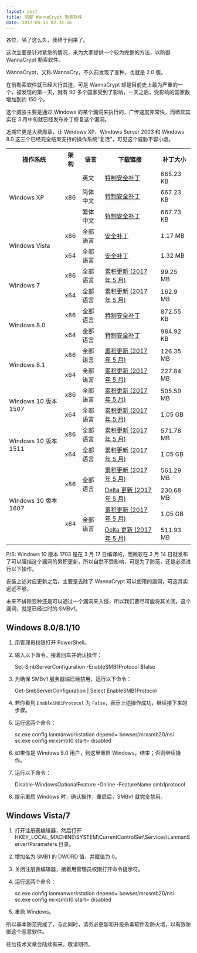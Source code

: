 ```yaml
---
layout: post
title: 防御 WannaCrypt 勒索软件
date: 2017-05-15 02:34:56
---
```

各位，隔了这么久，我终于回来了。

这次主要是针对紧急的情况，来为大家提供一个较为完整的方法，以防御 WannaCrypt 勒索软件。

WannaCrypt，又称 WannaCry，不久前发现了变种，也就是 2.0 版。

在前勒索软件就已经大行其道，可是 WannaCrypt 却是目前史上最为严重的一个，被发现的第一天，就有 90 多个国家受到了影响，一天之后，受影响的国家数增加到约 150 个。

这个威胁主要是通过 Windows 的某个漏洞来执行的，广传速度非常快，而微软其实在 3 月中旬就已经发布补丁修复这个漏洞。

近期它更是大费周章，让 Windows XP、Windows Server 2003 和 Windows 8.0 这三个已经完全结束支持的操作系统“复活”，可见这个威胁不容小觑。

<table>
<tr>
<th>操作系统</th>
<th>架构</th>
<th>语言</th>
<th>下载链接</th>
<th>补丁大小</th>
</tr>
<tr>
<td rowspan="3">Windows XP</td>
<td rowspan="3">x86</td>
<td>英文</td>
<td><a href="http://download.windowsupdate.com/d/csa/csa/secu/2017/02/windowsxp-kb4012598-x86-custom-enu_eceb7d5023bbb23c0dc633e46b9c2f14fa6ee9dd.exe">特制安全补丁</a></td>
<td>665.23 KB</td>
</tr>
<tr>
<td>简体中文</td>
<td><a href="https://download.microsoft.com/download/4/1/B/41B4AFF6-C3BC-48E6-9A99-4C483BD098D5/WindowsXP-KB4012598-x86-Embedded-Custom-CHS.exe">特制安全补丁</a></td>
<td>667.23 KB</td>
</tr>
<tr>
<td>繁体中文</td>
<td><a href="https://download.microsoft.com/download/2/1/6/21640763-50A9-496F-ADB0-7577AE11490A/WindowsXP-KB4012598-x86-Embedded-Custom-CHT.exe">特制安全补丁</a></td>
<td>667.73 KB</td>
</tr>
<tr>
<td rowspan="2">Windows Vista</td>
<td>x86</td>
<td>全部语言</td>
<td><a href="http://download.windowsupdate.com/d/msdownload/update/software/secu/2017/02/windows6.0-kb4012598-x86_13e9b3d77ba5599764c296075a796c16a85c745c.msu">安全补丁</a></td>
<td>1.17 MB</td>
</tr>
<tr>
<td>x64</td>
<td>全部语言</td>
<td><a href="http://download.windowsupdate.com/d/msdownload/update/software/secu/2017/02/windows6.0-kb4012598-x64_6a186ba2b2b98b2144b50f88baf33a5fa53b5d76.msu">安全补丁</a></td>
<td>1.32 MB</td>
</tr>
<tr>
<td rowspan="2">Windows 7</td>
<td>x86</td>
<td>全部语言</td>
<td><a href="http://download.windowsupdate.com/c/msdownload/update/software/secu/2017/05/windows6.1-kb4019264-x86_aaf785b1697982cfdbe4a39c1aabd727d510c6a7.msu">累积更新 (2017 年 5 月)</a></td>
<td>99.25 MB</td>
</tr>
<tr>
<td>x64</td>
<td>全部语言</td>
<td><a href="http://download.windowsupdate.com/c/msdownload/update/software/secu/2017/05/windows6.1-kb4019264-x64_c2d1cef74d6cb2278e3b2234c124b207d0d0540f.msu">累积更新 (2017 年 5 月)</a></td>
<td>162.9 MB</td>
</tr>
<tr>
<td rowspan="2">Windows 8.0</td>
<td>x86</td>
<td>全部语言</td>
<td><a href="http://download.windowsupdate.com/c/msdownload/update/software/secu/2017/05/windows8-rt-kb4012598-x86_a0f1c953a24dd042acc540c59b339f55fb18f594.msu">特制安全补丁</a></td>
<td>872.55 KB</td>
</tr>
<tr>
<td>x64</td>
<td>全部语言</td>
<td><a href="http://download.windowsupdate.com/c/msdownload/update/software/secu/2017/05/windows8-rt-kb4012598-x64_f05841d2e94197c2dca4457f1b895e8f632b7f8e.msu">特制安全补丁</a></td>
<td>984.92 KB</td>
</tr>
<tr>
<td rowspan="2">Windows 8.1</td>
<td>x86</td>
<td>全部语言</td>
<td><a href="http://download.windowsupdate.com/c/msdownload/update/software/secu/2017/05/windows8.1-kb4019215-x86_fe1cafb988ae5db6046d6e389345faf7bac587d7.msu">累积更新 (2017 年 5 月)</a></td>
<td>126.35 MB</td>
</tr>
<tr>
<td>x64</td>
<td>全部语言</td>
<td><a href="http://download.windowsupdate.com/c/msdownload/update/software/secu/2017/05/windows8.1-kb4019215-x64_d06fa047afc97c445c69181599e3a66568964b23.msu">累积更新 (2017 年 5 月)</a></td>
<td>227.84 MB</td>
</tr>
<tr>
<td rowspan="2">Windows 10 版本 1507</td>
<td>x86</td>
<td>全部语言</td>
<td><a href="http://download.windowsupdate.com/c/msdownload/update/software/secu/2017/05/windows10.0-kb4019474-x86_259adeed4a4037f749afab211ff1bc6a771ff7f6.msu">累积更新 (2017 年 5 月)</a></td>
<td>505.59 MB</td>
</tr>
<tr>
<td>x64</td>
<td>全部语言</td>
<td><a href="http://download.windowsupdate.com/c/msdownload/update/software/secu/2017/05/windows10.0-kb4019474-x64_4ed033d1c2af2daea1298d10da1fad15a482f726.msu">累积更新 (2017 年 5 月)</a></td>
<td>1.05 GB</td>
</tr>
<tr>
<td rowspan="2">Windows 10 版本 1511</td>
<td>x86</td>
<td>全部语言</td>
<td><a href="http://download.windowsupdate.com/c/msdownload/update/software/secu/2017/05/windows10.0-kb4019473-x86_5e2b7bce2f1b116288b4f1f78449c66ecc7c7a53.msu">累积更新 (2017 年 5 月)</a></td>
<td>571.78 MB</td>
</tr>
<tr>
<td>x64</td>
<td>全部语言</td>
<td><a href="http://download.windowsupdate.com/c/msdownload/update/software/secu/2017/05/windows10.0-kb4019473-x64_c23b6f55caf1b9d6c14161b66fe9c9dfb4ad475c.msu">累积更新 (2017 年 5 月)</a></td>
<td>1.05 GB</td>
</tr>
<tr>
<td rowspan="4">Windows 10 版本 1607</td>
<td rowspan="2">x86</td>
<td rowspan="2">全部语言</td>
<td><a href="http://download.windowsupdate.com/c/msdownload/update/software/secu/2017/05/windows10.0-kb4019472-x86_9bf106e898b57c20917cd98fd8b8d250333015a5.msu">累积更新 (2017 年 5 月)</a></td>
<td>561.29 MB</td>
</tr>
<tr>
<td><a href="http://download.windowsupdate.com/c/msdownload/update/software/secu/2017/05/windows10.0-kb4019472-x86_delta_41ac83f39210a06fea3e06b87bcdce522da8bfd5.msu"> Delta 更新 (2017 年 5 月)</a></td>
<td>230.68 MB</td>
</tr>
<tr>
<td rowspan="2">x64</td>
<td rowspan="2">全部语言</td>
<td><a href="http://download.windowsupdate.com/c/msdownload/update/software/secu/2017/05/windows10.0-kb4019472-x64_dda304140351259fcf15ca7b1f5b51cb60445a0a.msu">累积更新 (2017 年 5 月)</a></td>
<td>1.05 GB</td>
</tr>
<tr>
<td><a href="http://download.windowsupdate.com/c/msdownload/update/software/secu/2017/05/windows10.0-kb4019472-x64_delta_c876f9bcf50eeec4520534e69c0b9a227c29f57c.msu"> Delta 更新 (2017 年 5 月)</a></td>
<td>511.93 MB</td>
</tr>
</table>

P/S: Windows 10 版本 1703 是在 3 月 17 日编译的，而微软在 3 月 14 日就发布了可以阻挡这个漏洞的累积更新，所以自然不受影响，可是为了防范，还是必须进行以下操作。

安装上述对应更新之后，主要是去除了 WannaCrypt 可以使用的漏洞，可这其实远远不够。

未来不排除变种还是可以通过一个漏洞来入侵，所以我们要尽可能将其关闭。这个漏洞，就是已经过时的 SMBv1。

## Windows 8.0/8.1/10

1. 用管理员权限打开 PowerShell。

2. 输入以下命令，接着回车并确认操作：

    Set-SmbServerConfiguration -EnableSMB1Protocol $false

3. 为确保 SMBv1 服务器端已经禁用，运行以下命令：

    Get-SmbServerConfiguration | Select EnableSMB1Protocol

4. 若你看到 `EnableSMB1Protocol` 为 `False`，表示上述操作成功，继续接下来的步骤。

5. 运行这两个命令：

    sc.exe config lanmanworkstation depend= bowser/mrxsmb20/nsi
    sc.exe config mrxsmb10 start= disabled

6. 如果你是 Windows 8.0 用户，到这里重启 Windows，结束；否则继续操作。

7. 运行以下命令：

    Disable-WindowsOptionalFeature -Online -FeatureName smb1protocol

8. 提示重启 Windows 时，确认操作，重启后，SMBv1 就完全禁用。

## Windows Vista/7

1. 打开注册表编辑器，然后打开 HKEY_LOCAL_MACHINE\SYSTEM\CurrentControlSet\Services\LanmanServer\Parameters 目录。

2. 增加名为 SMB1 的 DWORD 值，并赋值为 0。

3. 关闭注册表编辑器，接着用管理员权限打开命令提示符。

4. 运行这两个命令：

    sc.exe config lanmanworkstation depend= bowser/mrxsmb20/nsi
    sc.exe config mrxsmb10 start= disabled

5. 重启 Windows。

所以基本防范完成了，与此同时，请务必更新和升级杀毒软件及防火墙，以有效防御这个恶意软件。

往后技术文章会陆续有来，敬请期待。